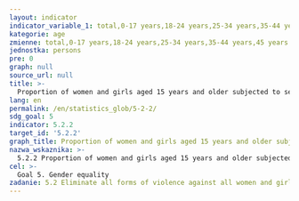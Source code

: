 ```yaml
---
layout: indicator
indicator_variable_1: total,0-17 years,18-24 years,25-34 years,35-44 years,45 years and over
kategorie: age
zmienne: total,0-17 years,18-24 years,25-34 years,35-44 years,45 years and over
jednostka: persons
pre: 0
graph: null
source_url: null
title: >-
  Proportion of women and girls aged 15 years and older subjected to sexual violence by persons other than an intimate partner, in the previous 12 months, by age and place of occurrence
lang: en
permalink: /en/statistics_glob/5-2-2/
sdg_goal: 5
indicator: 5.2.2
target_id: '5.2.2'
graph_title: Proportion of women and girls aged 15 years and older subjected to sexual violence by persons other than an intimate partner, in the previous 12 months, by age and place of occurrence
nazwa_wskaznika: >-
  5.2.2 Proportion of women and girls aged 15 years and older subjected to sexual violence by persons other than an intimate partner, in the previous 12 months, by age and place of occurrence
cel: >-
  Goal 5. Gender equality
zadanie: 5.2 Eliminate all forms of violence against all women and girls in the public and private spheres, including trafficking and sexual and other types of exploitation
---
```

